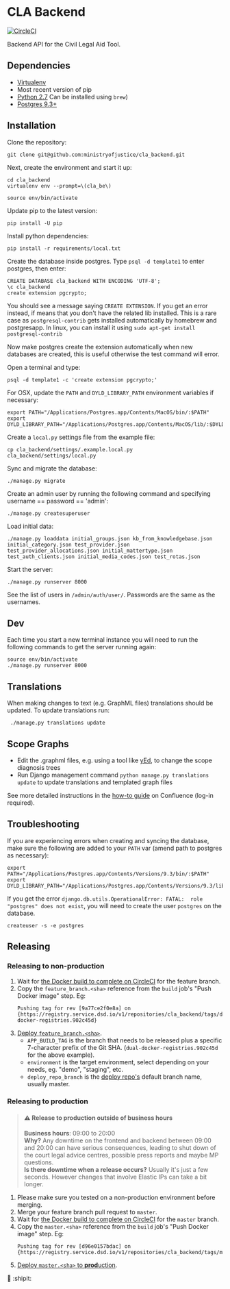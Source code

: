 # CLA Backend


[![CircleCI](https://circleci.com/gh/ministryofjustice/cla_backend/tree/master.svg?style=svg)](https://circleci.com/gh/ministryofjustice/cla_backend/tree/master)
    
Backend API for the Civil Legal Aid Tool.

## Dependencies

-  [Virtualenv](http://www.virtualenv.org/en/latest/)
-  Most recent version of pip
-  [Python 2.7](http://www.python.org/) Can be installed using `brew`)
-  [Postgres 9.3+](http://www.postgresql.org/)

## Installation

Clone the repository:

    git clone git@github.com:ministryofjustice/cla_backend.git

Next, create the environment and start it up:

    cd cla_backend
    virtualenv env --prompt=\(cla_be\)

    source env/bin/activate

Update pip to the latest version:

    pip install -U pip

Install python dependencies:

    pip install -r requirements/local.txt

Create the database inside postgres. Type `psql -d template1` to enter postgres, then enter:

    CREATE DATABASE cla_backend WITH ENCODING 'UTF-8';
    \c cla_backend
    create extension pgcrypto;

You should see a message saying `CREATE EXTENSION`. If you get an error instead, if means that you don't have the related lib installed. This is a rare case as `postgresql-contrib` gets installed automatically by homebrew and postgresapp. In linux, you can install it using `sudo apt-get install postgresql-contrib`

Now make postgres create the extension automatically when new databases are created,
this is useful otherwise the test command will error.

Open a terminal and type:

    psql -d template1 -c 'create extension pgcrypto;'

For OSX, update the `PATH` and `DYLD_LIBRARY_PATH` environment variables if necessary:

    export PATH="/Applications/Postgres.app/Contents/MacOS/bin/:$PATH"
    export DYLD_LIBRARY_PATH="/Applications/Postgres.app/Contents/MacOS/lib/:$DYLD_LIBRARY_PATH"

Create a `local.py` settings file from the example file:

    cp cla_backend/settings/.example.local.py cla_backend/settings/local.py

Sync and migrate the database:

    ./manage.py migrate

Create an admin user by running the following command and specifying username == password == 'admin':

    ./manage.py createsuperuser

Load initial data:

    ./manage.py loaddata initial_groups.json kb_from_knowledgebase.json initial_category.json test_provider.json test_provider_allocations.json initial_mattertype.json test_auth_clients.json initial_media_codes.json test_rotas.json

Start the server:

    ./manage.py runserver 8000

See the list of users in `/admin/auth/user/`. Passwords are the same as the usernames.

## Dev

Each time you start a new terminal instance you will need to run the following commands to get the server running again:

    source env/bin/activate
    ./manage.py runserver 8000

## Translations

When making changes to text (e.g. GraphML files) translations should be updated. To update translations run:

     ./manage.py translations update


## Scope Graphs

* Edit the .graphml files, e.g. using a tool like [yEd](http://www.yworks.com/en/products/yfiles/yed/), to change the scope diagnosis trees
* Run Django management command `python manage.py translations update` to update translations and templated graph files

See more detailed instructions in the [how-to guide](https://dsdmoj.atlassian.net/wiki/spaces/laagetaccess/pages/1005060261/Produce+diagram+of+CLA+merits+decision+tree) on Confluence (log-in required).


## Troubleshooting

If you are experiencing errors when creating and syncing the database, make sure the following are added to your `PATH` var (amend path to postgres as necessary):

    export PATH="/Applications/Postgres.app/Contents/Versions/9.3/bin/:$PATH"
    export DYLD_LIBRARY_PATH="/Applications/Postgres.app/Contents/Versions/9.3/lib/:$DYLD_LIBRARY_PATH"

If you get the error `django.db.utils.OperationalError: FATAL:  role "postgres" does not exist`, you will need to create the user `postgres` on the database.

    createuser -s -e postgres

## Releasing

### Releasing to non-production

1. Wait for [the Docker build to complete on CircleCI](https://circleci.com/gh/ministryofjustice/cla_backend) for the feature branch.
1. Copy the `feature_branch.<sha>` reference from the `build` job's "Push Docker image" step. Eg:
    ```
    Pushing tag for rev [9a77ce2f0e8a] on {https://registry.service.dsd.io/v1/repositories/cla_backend/tags/dual-docker-registries.902c45d}
    ```
1. [Deploy `feature_branch.<sha>`](https://ci.service.dsd.io/job/DEPLOY-cla_backend/build?delay=0sec).
    * `APP_BUILD_TAG` is the branch that needs to be released plus a specific 7-character prefix of the Git SHA. (`dual-docker-registries.902c45d` for the above example).
    * `environment` is the target environment, select depending on your needs, eg. "demo", "staging", etc.
    * `deploy_repo_branch` is the [deploy repo's](https://github.com/ministryofjustice/cla_backend-deploy) default branch name, usually master.

### Releasing to production

>#### :warning: Release to production outside of business hours
> __Business hours__: 09:00 to 20:00  
>__Why?__ Any downtime on the frontend and backend between 09:00 and 20:00 can have serious consequences, leading to shut down of the court legal advice centres, possible press reports and maybe MP questions.  
>__Is there downtime when a release occurs?__ Usually it's just a few seconds. However changes that involve Elastic IPs can take a bit longer.

1. Please make sure you tested on a non-production environment before merging.
1. Merge your feature branch pull request to `master`.
1. Wait for [the Docker build to complete on CircleCI](https://circleci.com/gh/ministryofjustice/cla_backend/tree/master) for the `master` branch.
1. Copy the `master.<sha>` reference from the `build` job's "Push Docker image" step. Eg:
    ```
    Pushing tag for rev [d96e0157bdac] on {https://registry.service.dsd.io/v1/repositories/cla_backend/tags/master.b24490d}
    ```
1. [Deploy `master.<sha>` to **prod**uction](https://ci.service.dsd.io/job/DEPLOY-cla_backend/build?delay=0sec).

:tada: :shipit:
